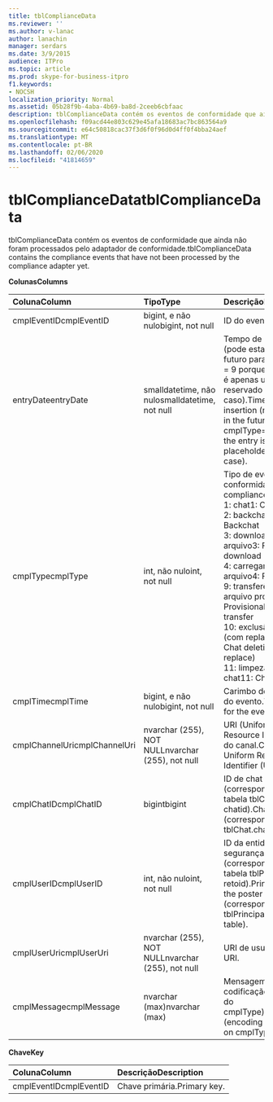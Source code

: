 ```yaml
---
title: tblComplianceData
ms.reviewer: ''
ms.author: v-lanac
author: lanachin
manager: serdars
ms.date: 3/9/2015
audience: ITPro
ms.topic: article
ms.prod: skype-for-business-itpro
f1.keywords:
- NOCSH
localization_priority: Normal
ms.assetid: 05b28f9b-4aba-4b69-ba8d-2ceeb6cbfaac
description: tblComplianceData contém os eventos de conformidade que ainda não foram processados pelo adaptador de conformidade.
ms.openlocfilehash: f09acd44e803c629e45afa18683ac7bc863564a9
ms.sourcegitcommit: e64c50818cac37f3d6f0f96d0d4ff0f4bba24aef
ms.translationtype: MT
ms.contentlocale: pt-BR
ms.lasthandoff: 02/06/2020
ms.locfileid: "41814659"
---
```

# <a name="tblcompliancedata"></a><span data-ttu-id="25a60-103">tblComplianceData</span><span class="sxs-lookup"><span data-stu-id="25a60-103">tblComplianceData</span></span>
 
<span data-ttu-id="25a60-104">tblComplianceData contém os eventos de conformidade que ainda não foram processados pelo adaptador de conformidade.</span><span class="sxs-lookup"><span data-stu-id="25a60-104">tblComplianceData contains the compliance events that have not been processed by the compliance adapter yet.</span></span>
  
<span data-ttu-id="25a60-105">**Colunas**</span><span class="sxs-lookup"><span data-stu-id="25a60-105">**Columns**</span></span>

|<span data-ttu-id="25a60-106">**Coluna**</span><span class="sxs-lookup"><span data-stu-id="25a60-106">**Column**</span></span>|<span data-ttu-id="25a60-107">**Tipo**</span><span class="sxs-lookup"><span data-stu-id="25a60-107">**Type**</span></span>|<span data-ttu-id="25a60-108">**Descrição**</span><span class="sxs-lookup"><span data-stu-id="25a60-108">**Description**</span></span>|
|:-----|:-----|:-----|
|<span data-ttu-id="25a60-109">cmplEventID</span><span class="sxs-lookup"><span data-stu-id="25a60-109">cmplEventID</span></span>  <br/> |<span data-ttu-id="25a60-110">bigint, e não nulo</span><span class="sxs-lookup"><span data-stu-id="25a60-110">bigint, not null</span></span>  <br/> |<span data-ttu-id="25a60-111">ID do evento.</span><span class="sxs-lookup"><span data-stu-id="25a60-111">Event ID.</span></span>  <br/> |
|<span data-ttu-id="25a60-112">entryDate</span><span class="sxs-lookup"><span data-stu-id="25a60-112">entryDate</span></span>  <br/> |<span data-ttu-id="25a60-113">smalldatetime, não nulo</span><span class="sxs-lookup"><span data-stu-id="25a60-113">smalldatetime, not null</span></span>  <br/> |<span data-ttu-id="25a60-114">Tempo de inserção (pode estar muito no futuro para cmplType = 9 porque a entrada é apenas um espaço reservado nesse caso).</span><span class="sxs-lookup"><span data-stu-id="25a60-114">Time of insertion (may be far in the future for cmplType=9 because the entry is just a placeholder in that case).</span></span>  <br/> |
|<span data-ttu-id="25a60-115">cmplType</span><span class="sxs-lookup"><span data-stu-id="25a60-115">cmplType</span></span>  <br/> |<span data-ttu-id="25a60-116">int, não nulo</span><span class="sxs-lookup"><span data-stu-id="25a60-116">int, not null</span></span>  <br/> | <span data-ttu-id="25a60-117">Tipo de evento de conformidade:</span><span class="sxs-lookup"><span data-stu-id="25a60-117">Type of compliance event:</span></span> <br/>  <span data-ttu-id="25a60-118">1: chat</span><span class="sxs-lookup"><span data-stu-id="25a60-118">1: Chat</span></span> <br/>  <span data-ttu-id="25a60-119">2: backchat</span><span class="sxs-lookup"><span data-stu-id="25a60-119">2: Backchat</span></span> <br/>  <span data-ttu-id="25a60-120">3: download de arquivo</span><span class="sxs-lookup"><span data-stu-id="25a60-120">3: File download</span></span> <br/>  <span data-ttu-id="25a60-121">4: carregamento de arquivo</span><span class="sxs-lookup"><span data-stu-id="25a60-121">4: File upload</span></span> <br/>  <span data-ttu-id="25a60-122">9: transferência de arquivo provisório</span><span class="sxs-lookup"><span data-stu-id="25a60-122">9: Provisional file transfer</span></span> <br/>  <span data-ttu-id="25a60-123">10: exclusão de chat (com replace)</span><span class="sxs-lookup"><span data-stu-id="25a60-123">10: Chat deletion (with replace)</span></span> <br/>  <span data-ttu-id="25a60-124">11: limpeza de chat</span><span class="sxs-lookup"><span data-stu-id="25a60-124">11: Chat purging</span></span> <br/> |
|<span data-ttu-id="25a60-125">cmplTime</span><span class="sxs-lookup"><span data-stu-id="25a60-125">cmplTime</span></span>  <br/> |<span data-ttu-id="25a60-126">bigint, e não nulo</span><span class="sxs-lookup"><span data-stu-id="25a60-126">bigint, not null</span></span>  <br/> |<span data-ttu-id="25a60-127">Carimbo de data/hora do evento.</span><span class="sxs-lookup"><span data-stu-id="25a60-127">Time stamp for the event.</span></span>  <br/> |
|<span data-ttu-id="25a60-128">cmplChannelUri</span><span class="sxs-lookup"><span data-stu-id="25a60-128">cmplChannelUri</span></span>  <br/> |<span data-ttu-id="25a60-129">nvarchar (255), NOT NULL</span><span class="sxs-lookup"><span data-stu-id="25a60-129">nvarchar (255), not null</span></span>  <br/> |<span data-ttu-id="25a60-130">URI (Uniform Resource Identifier) do canal.</span><span class="sxs-lookup"><span data-stu-id="25a60-130">Channel Uniform Resource Identifier (URI).</span></span>  <br/> |
|<span data-ttu-id="25a60-131">cmplChatID</span><span class="sxs-lookup"><span data-stu-id="25a60-131">cmplChatID</span></span>  <br/> |<span data-ttu-id="25a60-132">bigint</span><span class="sxs-lookup"><span data-stu-id="25a60-132">bigint</span></span>  <br/> |<span data-ttu-id="25a60-133">ID de chat (correspondente à tabela tblChat. chatid).</span><span class="sxs-lookup"><span data-stu-id="25a60-133">Chat ID (corresponding to tblChat.chatId table).</span></span>  <br/> |
|<span data-ttu-id="25a60-134">cmplUserID</span><span class="sxs-lookup"><span data-stu-id="25a60-134">cmplUserID</span></span>  <br/> |<span data-ttu-id="25a60-135">int, não nulo</span><span class="sxs-lookup"><span data-stu-id="25a60-135">int, not null</span></span>  <br/> |<span data-ttu-id="25a60-136">ID da entidade de segurança do pôster (correspondente à tabela tblPrincipal. retoid).</span><span class="sxs-lookup"><span data-stu-id="25a60-136">Principal ID of the poster (corresponding to tblPrincipal.prinID table).</span></span>  <br/> |
|<span data-ttu-id="25a60-137">cmplUserUri</span><span class="sxs-lookup"><span data-stu-id="25a60-137">cmplUserUri</span></span>  <br/> |<span data-ttu-id="25a60-138">nvarchar (255), NOT NULL</span><span class="sxs-lookup"><span data-stu-id="25a60-138">nvarchar (255), not null</span></span>  <br/> |<span data-ttu-id="25a60-139">URI de usuário.</span><span class="sxs-lookup"><span data-stu-id="25a60-139">User URI.</span></span>  <br/> |
|<span data-ttu-id="25a60-140">cmplMessage</span><span class="sxs-lookup"><span data-stu-id="25a60-140">cmplMessage</span></span>  <br/> |<span data-ttu-id="25a60-141">nvarchar (max)</span><span class="sxs-lookup"><span data-stu-id="25a60-141">nvarchar (max)</span></span>  <br/> |<span data-ttu-id="25a60-142">Mensagem (a codificação depende do cmplType).</span><span class="sxs-lookup"><span data-stu-id="25a60-142">Message (encoding depends on cmplType).</span></span>  <br/> |
   
<span data-ttu-id="25a60-143">**Chave**</span><span class="sxs-lookup"><span data-stu-id="25a60-143">**Key**</span></span>

|<span data-ttu-id="25a60-144">**Coluna**</span><span class="sxs-lookup"><span data-stu-id="25a60-144">**Column**</span></span>|<span data-ttu-id="25a60-145">**Descrição**</span><span class="sxs-lookup"><span data-stu-id="25a60-145">**Description**</span></span>|
|:-----|:-----|
|<span data-ttu-id="25a60-146">cmplEventID</span><span class="sxs-lookup"><span data-stu-id="25a60-146">cmplEventID</span></span>  <br/> |<span data-ttu-id="25a60-147">Chave primária.</span><span class="sxs-lookup"><span data-stu-id="25a60-147">Primary key.</span></span>  <br/> |
   

